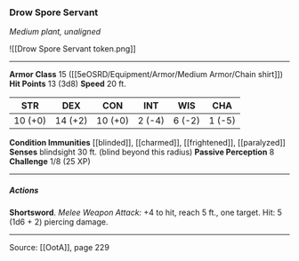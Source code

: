 ### Drow Spore Servant
_Medium plant, unaligned_

![[Drow Spore Servant token.png]]


---

**Armor Class** 15 ([[5eOSRD/Equipment/Armor/Medium Armor/Chain shirt]])
**Hit Points** 13 (3d8)
**Speed** 20 ft.

| STR     | DEX     | CON     | INT     | WIS     | CHA     |
|---------|---------|---------|---------|---------|---------|
| 10 (+0) | 14 (+2) | 10 (+0) | 2 (-4) | 6 (-2) | 1 (-5) |

**Condition Immunities** [[blinded]], [[charmed]], [[frightened]], [[paralyzed]]
**Senses** blindsight 30 ft. (blind beyond this radius)
**Passive Perception** 8
**Challenge** 1/8 (25 XP)

---

##### Actions
**Shortsword**. _Melee Weapon Attack:_ +4 to hit, reach 5 ft., one target. Hit: 5 (1d6 + 2) piercing damage.


---

Source: [[OotA]], page 229